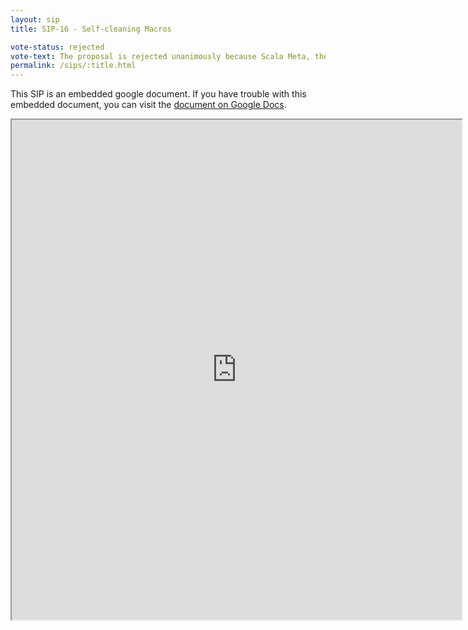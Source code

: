 ```yaml
---
layout: sip
title: SIP-16 - Self-cleaning Macros

vote-status: rejected
vote-text: The proposal is rejected unanimously because Scala Meta, the successor metaprogramming tool, is coming soon. For more explanation, read the <a href=../minutes/sip-10th-august-minutes.html>minutes</a>.
permalink: /sips/:title.html
---
```



This SIP is an embedded google document. If you have trouble with this embedded document, you can visit the [document on Google Docs](https://docs.google.com/document/d/1O879Iz-567FzVb8kw6N5OBpei9dnbW0ZaT7-XNSa6Cs/edit?hl=en_US).

<iframe
  src="https://docs.google.com/document/d/1O879Iz-567FzVb8kw6N5OBpei9dnbW0ZaT7-XNSa6Cs/edit?hl=en_US"
  style="width:720px;height:800px;"> </iframe>
